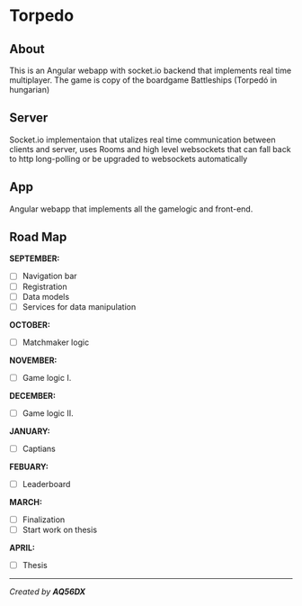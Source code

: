 # Torpedo

## About

This is an Angular webapp with socket.io backend that implements real time multiplayer. The game is copy of the boardgame Battleships (Torpedó in hungarian)

## Server

Socket.io implementaion that utalizes real time communication between clients and server, uses Rooms and high level websockets that can fall back to http long-polling or be upgraded to websockets automatically

## App

Angular webapp that implements all the gamelogic and front-end.

## Road Map

**SEPTEMBER:**
- [ ] Navigation bar
- [ ] Registration
- [ ] Data models
- [ ] Services for data manipulation

**OCTOBER:**
- [ ] Matchmaker logic

**NOVEMBER:**
- [ ] Game logic I.

**DECEMBER:**
- [ ] Game logic II.

**JANUARY:**
- [ ] Captians

**FEBUARY:**
- [ ] Leaderboard

**MARCH:**
- [ ] Finalization
- [ ] Start work on thesis

**APRIL:**
- [ ] Thesis

----

*Created by __AQ56DX__*
